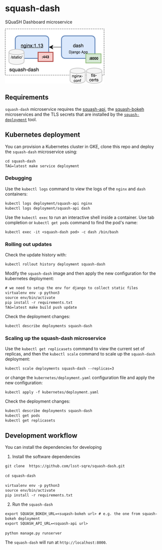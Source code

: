 # squash-dash
SQuaSH Dashboard microservice

![SQuaSH Dashboard microservice](squash-dash.png)

## Requirements

`squash-dash` microservice requires the [squash-api](https://github.com/lsst-sqre/squash-api), the [squash-bokeh](https://github.com/lsst-sqre/squash-bokeh) microservices and the TLS secrets that are installed by the
[`squash-deployment`](https://github.com/lsst-sqre/squash-deployment) tool.

## Kubernetes deployment

You can provision a Kubernetes cluster in GKE, clone this repo and deploy the `squash-dash` microservice using:

```
cd squash-dash
TAG=latest make service deployment
```

### Debugging

Use the `kubectl logs` command to view the logs of the `nginx` and `dash` containers:

``` 
kubectl logs deployment/squash-api nginx
kubectl logs deployment/squash-api dash
```

Use the `kubectl exec` to run an interactive shell inside a container. Use tab completion or `kubectl get pods` command 
to find the pod's name:


``` 
kubectl exec -it <squash-dash pod> -c dash /bin/bash
```

### Rolling out updates 

Check the update history with:

```
kubectl rollout history deployment squash-dash
```

Modify the `squash-dash` image and then apply the new configuration for the kubernetes deployment:

```
# we need to setup the env for django to collect static files
virtualenv env -p python3
source env/bin/activate
pip install -r requirements.txt
TAG=latest make build push update
```

Check the deployment changes:
```
kubectl describe deployments squash-dash
```

### Scaling up the squash-dash microservice

Use the `kubectl get replicasets` command to view the current set of replicas, and then the `kubectl scale` command 
to scale up the `squash-dash` deployment:

``` 
kubectl scale deployments squash-dash --replicas=3
```

or change the `kubernetes/deployment.yaml` configuration file and apply the new configuration:

```
kubectl apply -f kubernetes/deployment.yaml
```

Check the deployment changes:

``` 
kubectl describe deployments squash-dash
kubectl get pods
kubectl get replicasets
```

## Development workflow 

You can install the dependencies for developing

1. Install the software dependencies
```
git clone  https://github.com/lsst-sqre/squash-dash.git

cd squash-dash

virtualenv env -p python3
source env/bin/activate
pip install -r requirements.txt
```

2. Run the `squash-dash` 

```
export SQUASH_BOKEH_URL=<suqash-bokeh url> # e.g. the one from squash-bokeh deployment
export SQUASH_API_URL=<squash-api url>
 
python manage.py runserver
```

The `squash-dash` will run at `http://localhost:8000`. 


